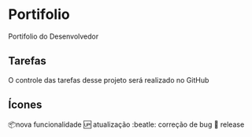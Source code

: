 # Portifolio
Portifolio do Desenvolvedor

## Tarefas

O controle das tarefas desse projeto será realizado no GitHub

## Ícones

:package:nova funcionalidade
:up: atualização
:beatle: correção de bug
:checkered_flag: release